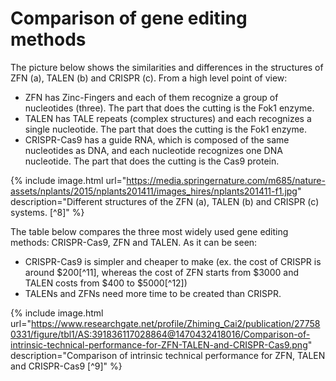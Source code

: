 # Comparison of gene editing methods

The picture below shows the similarities and differences in the structures of ZFN (a), TALEN (b) and CRISPR (c). From a high level point of view:
 - ZFN has Zinc-Fingers and each of them recognize a group of nucleotides (three). The part that does the cutting is the Fok1 enzyme.
 - TALEN has TALE repeats (complex structures) and each recognizes a single nucleotide. The part that does the cutting is the Fok1 enzyme.
 - CRISPR-Cas9 has a guide RNA, which is composed of the <abbr>same nucleotides</abbr> as DNA, and each nucleotide recognizes one DNA nucleotide. The part that does the cutting is the Cas9 protein.  

{% include image.html url="https://media.springernature.com/m685/nature-assets/nplants/2015/nplants201411/images_hires/nplants201411-f1.jpg" description="Different structures of the ZFN (a), TALEN (b) and CRISPR (c) systems. [^8]" %}

The table below compares the three most widely used gene editing methods: CRISPR-Cas9, ZFN and TALEN. As it can be seen:
 - CRISPR-Cas9 is simpler and cheaper to make (ex. the cost of CRISPR is around $200[^11], whereas the cost of ZFN starts from $3000 and TALEN costs from $400 to $5000[^12])
 - TALENs and ZFNs need more time to be created than CRISPR.


{% include image.html url="https://www.researchgate.net/profile/Zhiming_Cai2/publication/277580331/figure/tbl1/AS:391836117028864@1470432418016/Comparison-of-intrinsic-technical-performance-for-ZFN-TALEN-and-CRISPR-Cas9.png" description="Comparison of intrinsic technical performance for ZFN, TALEN and CRISPR-Cas9 [^9]" %}
